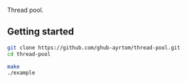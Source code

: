 Thread pool.

## Getting started
```bash
git clone https://github.com/ghub-ayrtom/thread-pool.git
cd thread-pool

make
./example
```
